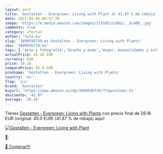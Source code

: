 ```yaml
---
layout: post
title: 'Gestalten - Evergreen: Living with Plant al 41.87 % de rebaja'
date: 2021-04-06 08:53:28
image: 'https://m.media-amazon.com/images/I/5185icsODLL._SL400_.jpg'
comments: true
category: ofertas
author: 'tole.es'
slug: '3899556739-es Gestalten - Evergreen: Living with Plants'
sku: '3899556739-es'
tags: [ 'Arte y fotografía','Diseño y moda','Hogar, manualidades y estilos de vida','Jardinería','Libros','gestalten', ]
actualPrice: 26.16 EUR
currency: EUR
price: 26.16
comparePrice: 45.0 EUR
prodname: 'Gestalten - Evergreen: Living with Plants'
country: 'es'
flag: '🇪🇸'
brand: 'Gestalten'
buyurl: 'https://www.amazon.es/dp/3899556739/?tag=tolees-21'
descuento: '41.87'
average: '26.16'
---
```


Tienes [Gestalten - Evergreen: Living with Plants](https://www.amazon.es/dp/3899556739/?tag=tolees-21) con precio final de  26.16 EUR (original: 45.0 EUR) (41.87 %  de rebaja) aqui!

[![Gestalten - Evergreen: Living with Plant](https://m.media-amazon.com/images/I/5185icsODLL._SL400_.jpg)](https://www.amazon.es/dp/3899556739/?tag=tolees-21)

🔎:


[🛒 Comprar!!!](https://www.amazon.es/dp/3899556739/?tag=tolees-21)
